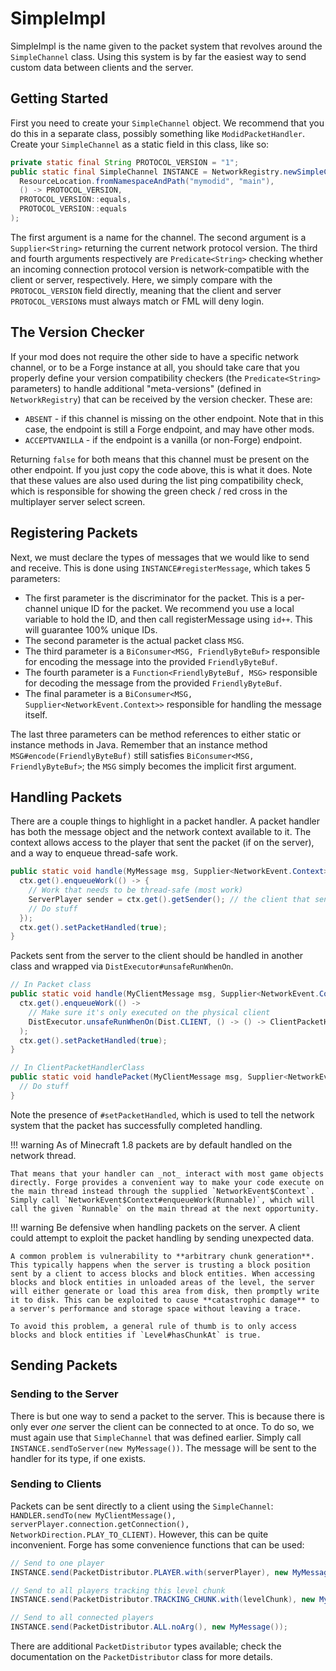SimpleImpl
==========

SimpleImpl is the name given to the packet system that revolves around the `SimpleChannel` class. Using this system is by far the easiest way to send custom data between clients and the server.

Getting Started
---------------

First you need to create your `SimpleChannel` object. We recommend that you do this in a separate class, possibly something like `ModidPacketHandler`. Create your `SimpleChannel` as a static field in this class, like so:

```java
private static final String PROTOCOL_VERSION = "1";
public static final SimpleChannel INSTANCE = NetworkRegistry.newSimpleChannel(
  ResourceLocation.fromNamespaceAndPath("mymodid", "main"),
  () -> PROTOCOL_VERSION,
  PROTOCOL_VERSION::equals,
  PROTOCOL_VERSION::equals
);
```

The first argument is a name for the channel. The second argument is a `Supplier<String>` returning the current network protocol version. The third and fourth arguments respectively are `Predicate<String>` checking whether an incoming connection protocol version is network-compatible with the client or server, respectively.
Here, we simply compare with the `PROTOCOL_VERSION` field directly, meaning that the client and server `PROTOCOL_VERSION`s must always match or FML will deny login.

The Version Checker
-------------------

If your mod does not require the other side to have a specific network channel, or to be a Forge instance at all, you should take care that you properly define your version compatibility checkers (the `Predicate<String>` parameters) to handle additional "meta-versions" (defined in `NetworkRegistry`) that can be received by the version checker. These are:

* `ABSENT` - if this channel is missing on the other endpoint. Note that in this case, the endpoint is still a Forge endpoint, and may have other mods.
* `ACCEPTVANILLA` - if the endpoint is a vanilla (or non-Forge) endpoint.

Returning `false` for both means that this channel must be present on the other endpoint. If you just copy the code above, this is what it does. Note that these values are also used during the list ping compatibility check, which is responsible for showing the green check / red cross in the multiplayer server select screen.

Registering Packets
-------------------

Next, we must declare the types of messages that we would like to send and receive. This is done using `INSTANCE#registerMessage`, which takes 5 parameters:

- The first parameter is the discriminator for the packet. This is a per-channel unique ID for the packet. We recommend you use a local variable to hold the ID, and then call registerMessage using `id++`. This will guarantee 100% unique IDs.
- The second parameter is the actual packet class `MSG`.
- The third parameter is a `BiConsumer<MSG, FriendlyByteBuf>` responsible for encoding the message into the provided `FriendlyByteBuf`.
- The fourth parameter is a `Function<FriendlyByteBuf, MSG>` responsible for decoding the message from the provided `FriendlyByteBuf`.
- The final parameter is a `BiConsumer<MSG, Supplier<NetworkEvent.Context>>` responsible for handling the message itself.

The last three parameters can be method references to either static or instance methods in Java. Remember that an instance method `MSG#encode(FriendlyByteBuf)` still satisfies `BiConsumer<MSG, FriendlyByteBuf>`; the `MSG` simply becomes the implicit first argument.

Handling Packets
----------------

There are a couple things to highlight in a packet handler. A packet handler has both the message object and the network context available to it. The context allows access to the player that sent the packet (if on the server), and a way to enqueue thread-safe work.

```java
public static void handle(MyMessage msg, Supplier<NetworkEvent.Context> ctx) {
  ctx.get().enqueueWork(() -> {
    // Work that needs to be thread-safe (most work)
    ServerPlayer sender = ctx.get().getSender(); // the client that sent this packet
    // Do stuff
  });
  ctx.get().setPacketHandled(true);
}
```

Packets sent from the server to the client should be handled in another class and wrapped via `DistExecutor#unsafeRunWhenOn`.

```java
// In Packet class
public static void handle(MyClientMessage msg, Supplier<NetworkEvent.Context> ctx) {
  ctx.get().enqueueWork(() ->
    // Make sure it's only executed on the physical client
    DistExecutor.unsafeRunWhenOn(Dist.CLIENT, () -> () -> ClientPacketHandlerClass.handlePacket(msg, ctx))
  );
  ctx.get().setPacketHandled(true);
}

// In ClientPacketHandlerClass
public static void handlePacket(MyClientMessage msg, Supplier<NetworkEvent.Context> ctx) {
  // Do stuff
}
```

Note the presence of `#setPacketHandled`, which is used to tell the network system that the packet has successfully completed handling.

!!! warning
    As of Minecraft 1.8 packets are by default handled on the network thread.

    That means that your handler can _not_ interact with most game objects directly. Forge provides a convenient way to make your code execute on the main thread instead through the supplied `NetworkEvent$Context`. Simply call `NetworkEvent$Context#enqueueWork(Runnable)`, which will call the given `Runnable` on the main thread at the next opportunity.

!!! warning
    Be defensive when handling packets on the server. A client could attempt to exploit the packet handling by sending unexpected data.

    A common problem is vulnerability to **arbitrary chunk generation**. This typically happens when the server is trusting a block position sent by a client to access blocks and block entities. When accessing blocks and block entities in unloaded areas of the level, the server will either generate or load this area from disk, then promptly write it to disk. This can be exploited to cause **catastrophic damage** to a server's performance and storage space without leaving a trace.

    To avoid this problem, a general rule of thumb is to only access blocks and block entities if `Level#hasChunkAt` is true.


Sending Packets
---------------

### Sending to the Server

There is but one way to send a packet to the server. This is because there is only ever *one* server the client can be connected to at once. To do so, we must again use that `SimpleChannel` that was defined earlier. Simply call `INSTANCE.sendToServer(new MyMessage())`. The message will be sent to the handler for its type, if one exists.

### Sending to Clients

Packets can be sent directly to a client using the `SimpleChannel`: `HANDLER.sendTo(new MyClientMessage(), serverPlayer.connection.getConnection(), NetworkDirection.PLAY_TO_CLIENT)`. However, this can be quite inconvenient. Forge has some convenience functions that can be used:

```java
// Send to one player
INSTANCE.send(PacketDistributor.PLAYER.with(serverPlayer), new MyMessage());

// Send to all players tracking this level chunk
INSTANCE.send(PacketDistributor.TRACKING_CHUNK.with(levelChunk), new MyMessage());

// Send to all connected players
INSTANCE.send(PacketDistributor.ALL.noArg(), new MyMessage());
```

There are additional `PacketDistributor` types available; check the documentation on the `PacketDistributor` class for more details.
